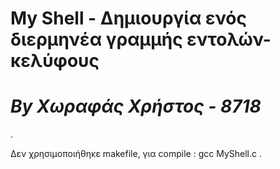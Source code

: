 # My Shell - Δημιουργία ενός διερμηνέα γραμμής εντολών-κελύφους
# <i><b>By Χωραφάς Χρήστος - 8718</b></i>
.

Δεν χρησιμοποιήθηκε makefile, για compile : gcc MyShell.c
. 
 
